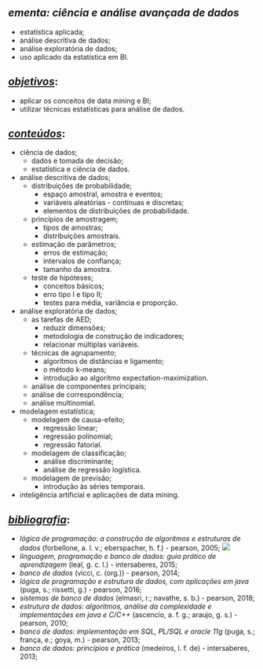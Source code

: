 ## *ementa: ciência e análise avançada de dados*
- estatística aplicada;
- análise descritiva de dados;
- análise exploratória de dados;
- uso aplicado da estatística em BI.

## <ins>*objetivos*</ins>:
- aplicar os conceitos de data mining e BI;
- utilizar técnicas estatísticas para análise de dados.

## <ins>*conteúdos*</ins>:
- ciência de dados;
  - dados e tomada de decisão;
  - estatística e ciência de dados.
- análise descritiva de dados;
  - distribuições de probabilidade;
    - espaço amostral, amostra e eventos;
    - variáveis aleatórias - contínuas e discretas;
    - elementos de distribuições de probabilidade.
  - princípios de amostragem;
    - tipos de amostras;
    - distribuições amostrais.
  - estimação de parâmetros;
    - erros de estimação;
    - intervalos de confiança;
    - tamanho da amostra.
  - teste de hipóteses;
    - conceitos básicos;
    - erro tipo I e tipo II;
    - testes para média, variância e proporção.
- análise exploratória de dados;
  - as tarefas de AED;
    - reduzir dimensões;
    - metodologia de construção de indicadores;
    - relacionar múltiplas variáveis.
  - técnicas de agrupamento;
    - algoritmos de distâncias e ligamento;
    - o método k-means;
    - introdução ao algoritmo expectation-maximization.
  - análise de componentes principais;
  - análise de correspondência;
  - análise multinomial.
- modelagem estatística;
  - modelagem de causa-efeito;
    - regressão linear;
    - regressão polinomial;
    - regressão fatorial.
  - modelagem de classificação;
    - análise discriminante;
    - análise de regressão logística.
  - modelagem de previsão;
    - introdução às séries temporais.
- inteligência artificial e aplicações de data mining.

## <ins>*bibliografia*</ins>:
- *lógica de programação: a construção de algoritmos e estruturas de dados* (forbellone, a. l. v.; eberspacher, h. f.) - pearson, 2005;
![](https://geps.dev/progress/0?dangerColor=dfa9a1&warningColor=efd77b&successColor=98b6bb)
- *linguagem, programação e banco de dados: guia prático de aprendizagem* (leal, g. c. l.) - intersaberes, 2015;
- *banco de dados* (vicci, c. (org.)) - pearson, 2014;
- *lógica de programação e estrutura de dados, com aplicações em java* (puga, s.; rissetti, g.) - pearson, 2016;
- *sistemas de banco de dados* (elmasri, r.; navathe, s. b.) - pearson, 2018;
- *estrutura de dados: algoritmos, análise da complexidade e implementações em java e C/C++* (ascencio, a. f. g.; araujo, g. s.) - pearson, 2010;
- *banco de dados: implementação em SQL, PL/SQL e oracle 11g* (puga, s.; frança, e.; goya, m.) - pearson, 2013;
- *banco de dados: princípios e prática* (medeiros, l. f. de) - intersaberes, 2013;

